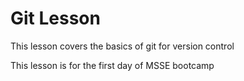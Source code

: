# Git Lesson

This lesson covers the basics of git for version control 

This lesson is for the first day of MSSE bootcamp


